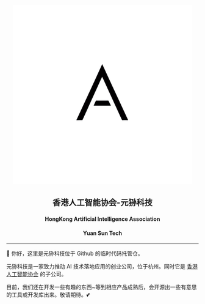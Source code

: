 <div align="center">
    <img src="../pic/HKAS_logo_black.png">
</div>




<h2>
    <p align="center">香港人工智能协会-元狲科技</p>
</h2>
<h4>
    <p align="center">HongKong Artificial Intelligence Association</p>
</h4>

<h4>
    <p align="center">Yuan Sun Tech</p>
</h4>

***

👏 你好，这里是元狲科技位于 Github 的临时代码托管仓。

元狲科技是一家致力推动 AI 技术落地应用的创业公司，位于杭州。同时它是 [香港人工智能协会](https://hkai.ai) 的子公司。

目前，我们还在开发一些有趣的东西~等到相应产品成熟后，会开源出一些有意思的工具或开发库出来。敬请期待。💕


